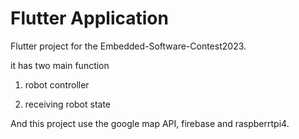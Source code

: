 # Flutter Application

Flutter project for the Embedded-Software-Contest2023.

it has two main function

1) robot controller

2) receiving robot state

And this project use the google map API, firebase and raspberrtpi4.
